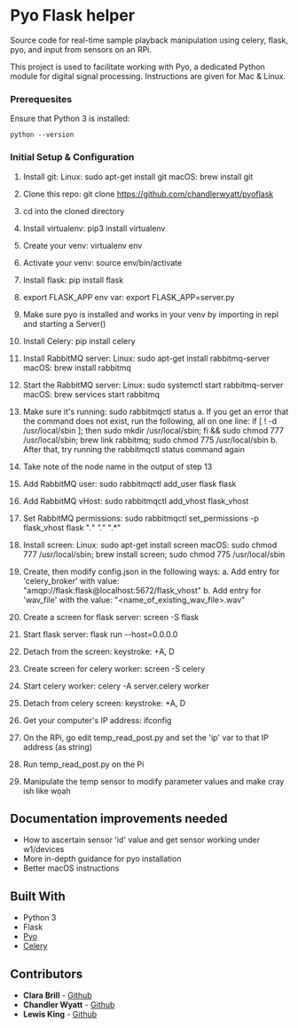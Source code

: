 # Pyo Flask helper
Source code for real-time sample playback manipulation using celery, flask, pyo, and input from sensors on an RPi.

This project is used to facilitate working with Pyo, a dedicated Python module for digital signal processing. Instructions are given for Mac & Linux.


### Prerequesites
Ensure that Python 3 is installed:
```
python --version
```

### Initial Setup & Configuration

1. Install git:
		Linux: sudo apt-get install git
		macOS: brew install git

2. Clone this repo:
		git clone https://github.com/chandlerwyatt/pyoflask

3. cd into the cloned directory

4. Install virtualenv:
		pip3 install virtualenv

5. Create your venv:
		virtualenv env

6. Activate your venv:
		source env/bin/activate

7. Install flask:
		pip install flask

8. export FLASK_APP env var:
		export FLASK_APP=server.py

9. Make sure pyo is installed and works in your venv by importing in repl and starting a Server()

10. Install Celery:
		pip install celery

11. Install RabbitMQ server:
		Linux: sudo apt-get install rabbitmq-server
		macOS: brew install rabbitmq

12. Start the RabbitMQ server:
		Linux: sudo systemctl start rabbitmq-server
		macOS: brew services start rabbitmq

13. Make sure it's running:
		sudo rabbitmqctl status
	a. If you get an error that the command does not exist, run the following, all on one line:
		if [ ! -d /usr/local/sbin ]; then sudo mkdir /usr/local/sbin; fi && sudo chmod 777 /usr/local/sbin; brew link rabbitmq; sudo chmod 775 /usr/local/sbin
	b. After that, try running the rabbitmqctl status command again

14. Take note of the node name in the output of step 13

15. Add RabbitMQ user:
		sudo rabbitmqctl add_user flask flask

16. Add RabbitMQ vHost:
		sudo rabbitmqctl add_vhost flask_vhost

17. Set RabbitMQ permissions:
		sudo rabbitmqctl set_permissions -p flask_vhost flask ".*" ".*" ".*"
18. Install screen:
		Linux: sudo apt-get install screen
		macOS: sudo chmod 777 /usr/local/sbin; brew install screen; sudo chmod 775 /usr/local/sbin

19. Create, then modify config.json in the following ways:
	a. Add entry for 'celery_broker' with value:
		"amqp://flask:flask@localhost:5672/flask_vhost"
	b. Add entry for 'wav_file' with the value: "<name_of_existing_wav_file>.wav"

20. Create a screen for flask server:
		screen -S flask

21. Start flask server:
		flask run --host=0.0.0.0

22. Detach from the screen:
		keystroke: <CTRL>+A, D

23. Create screen for celery worker:
		screen -S celery

24. Start celery worker:
		celery -A server.celery worker

25. Detach from celery screen:
		keystroke: <CTRL>+A, D

26. Get your computer's IP address:
		ifconfig

27. On the RPi, go edit temp_read_post.py and set the 'ip' var to that IP address (as string)

28. Run temp_read_post.py on the Pi

29. Manipulate the temp sensor to modify parameter values and make cray ish like woah


## Documentation improvements needed
* How to ascertain sensor 'id' value and get sensor working under w1/devices
* More in-depth guidance for pyo installation
* Better macOS instructions


## Built With

* Python 3
* Flask
* [Pyo](http://ajaxsoundstudio.com/software/pyo/)
* [Celery](http://www.celeryproject.org/)

## Contributors

* **Clara Brill** - [Github](https://github.com/clarabrill)
* **Chandler Wyatt** - [Github](https://github.com/chandlerwyatt)
* **Lewis King** - [Github](https://github.com/lewisisgood)
